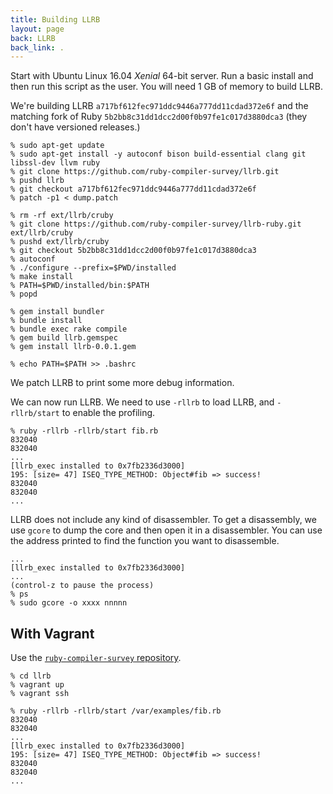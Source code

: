 ```yaml
---
title: Building LLRB
layout: page
back: LLRB
back_link: .
---
```


Start with Ubuntu Linux 16.04 *Xenial* 64-bit server. Run a basic install and then run this script as the user. You will need 1 GB of memory to build LLRB.

We're building LLRB `a717bf612fec971ddc9446a777dd11cdad372e6f` and the matching fork of Ruby `5b2bb8c31dd1dcc2d00f0b97fe1c017d3880dca3` (they don't have versioned releases.)

```
% sudo apt-get update
% sudo apt-get install -y autoconf bison build-essential clang git libssl-dev llvm ruby
% git clone https://github.com/ruby-compiler-survey/llrb.git
% pushd llrb
% git checkout a717bf612fec971ddc9446a777dd11cdad372e6f
% patch -p1 < dump.patch

% rm -rf ext/llrb/cruby
% git clone https://github.com/ruby-compiler-survey/llrb-ruby.git ext/llrb/cruby
% pushd ext/llrb/cruby
% git checkout 5b2bb8c31dd1dcc2d00f0b97fe1c017d3880dca3
% autoconf
% ./configure --prefix=$PWD/installed
% make install
% PATH=$PWD/installed/bin:$PATH
% popd

% gem install bundler
% bundle install
% bundle exec rake compile
% gem build llrb.gemspec
% gem install llrb-0.0.1.gem

% echo PATH=$PATH >> .bashrc
```

We patch LLRB to print some more debug information.

We can now run LLRB. We need to use `-rllrb` to load LLRB, and `-rllrb/start` to enable the profiling.

```
% ruby -rllrb -rllrb/start fib.rb
832040
832040
...
[llrb_exec installed to 0x7fb2336d3000]
195: [size= 47] ISEQ_TYPE_METHOD: Object#fib => success!
832040
832040
...
```

LLRB does not include any kind of disassembler. To get a disassembly, we use `gcore` to dump the core and then open it in a disassembler. You can use the address printed to find the function you want to disassemble.

```
...
[llrb_exec installed to 0x7fb2336d3000]
...
(control-z to pause the process)
% ps
% sudo gcore -o xxxx nnnnn
```

## With Vagrant

Use the [`ruby-compiler-survey` repository](https://github.com/ruby-compiler-survey/ruby-compiler-survey/).

```
% cd llrb
% vagrant up
% vagrant ssh
```

```
% ruby -rllrb -rllrb/start /var/examples/fib.rb
832040
832040
...
[llrb_exec installed to 0x7fb2336d3000]
195: [size= 47] ISEQ_TYPE_METHOD: Object#fib => success!
832040
832040
...
```
